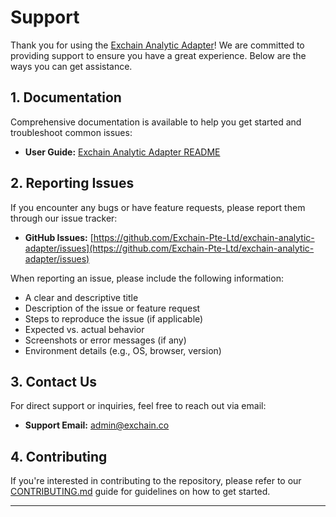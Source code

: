 # Support

Thank you for using the [Exchain Analytic Adapter](https://github.com/Exchain-Pte-Ltd/exchain-analytic-adapter)! We are committed to providing support to ensure you have a great experience. Below are the ways you can get assistance.

## 1. Documentation

Comprehensive documentation is available to help you get started and troubleshoot common issues:

- **User Guide:** [Exchain Analytic Adapter README](https://github.com/Exchain-Pte-Ltd/exchain-analytic-adapter/blob/main/README.md)

## 2. Reporting Issues

If you encounter any bugs or have feature requests, please report them through our issue tracker:

- **GitHub Issues:** [https://github.com/Exchain-Pte-Ltd/exchain-analytic-adapter/issues](https://github.com/Exchain-Pte-Ltd/exchain-analytic-adapter/issues)

When reporting an issue, please include the following information:

- A clear and descriptive title
- Description of the issue or feature request
- Steps to reproduce the issue (if applicable)
- Expected vs. actual behavior
- Screenshots or error messages (if any)
- Environment details (e.g., OS, browser, version)

## 3. Contact Us

For direct support or inquiries, feel free to reach out via email:

- **Support Email:** [admin@exchain.co](mailto:admin@exchain.co)

## 4. Contributing

If you're interested in contributing to the repository, please refer to our [CONTRIBUTING.md](CONTRIBUTING.md) guide for guidelines on how to get started.

---

